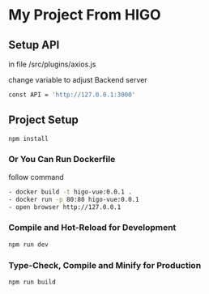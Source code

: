 # My Project From HIGO


## Setup API

in file /src/plugins/axios.js

change variable  to adjust Backend server
```sh
const API = 'http://127.0.0.1:3000'
```
## Project Setup

```sh
npm install
```
### Or You Can Run Dockerfile
follow command
```sh
- docker build -t higo-vue:0.0.1 .
- docker run -p 80:80 higo-vue:0.0.1
- open browser http://127.0.0.1
```

### Compile and Hot-Reload for Development

```sh
npm run dev
```

### Type-Check, Compile and Minify for Production

```sh
npm run build
```

